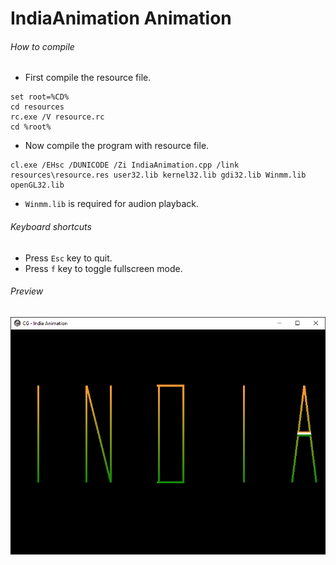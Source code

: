 IndiaAnimation Animation
===============

###### How to compile

- First compile the resource file.

```
set root=%CD%
cd resources
rc.exe /V resource.rc
cd %root%
```

- Now compile the program with resource file.

```
cl.exe /EHsc /DUNICODE /Zi IndiaAnimation.cpp /link resources\resource.res user32.lib kernel32.lib gdi32.lib Winmm.lib openGL32.lib
```

- ```Winmm.lib``` is required for audion playback.

###### Keyboard shortcuts
- Press ```Esc``` key to quit.
- Press ```f``` key to toggle fullscreen mode.

###### Preview
![IndiaAnimation][IndiaAnimation-image]

[//]: # "Image declaration"

[IndiaAnimation-image]: ./preview/IndiaAnimation.png "IndiaAnimation"
